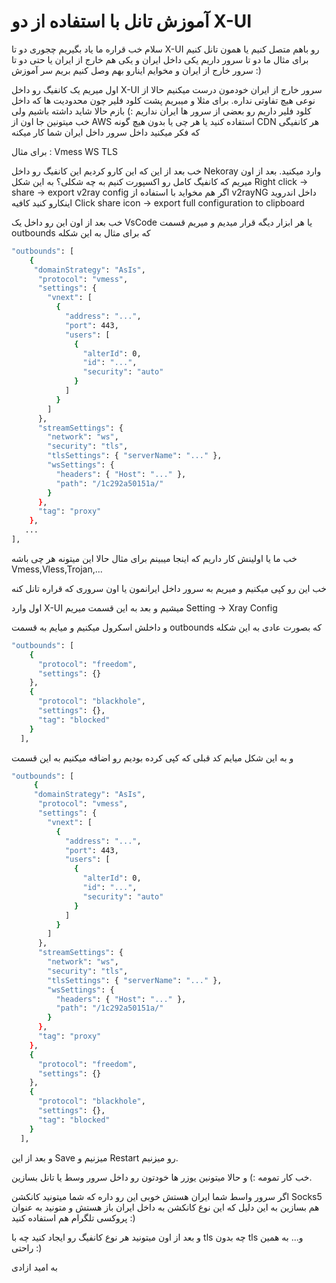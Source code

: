 # آموزش تانل با استفاده از دو X-UI 
سلام خب قراره ما یاد بگیریم چجوری دو تا X-UI رو باهم متصل کنیم یا همون تانل کنیم برای مثال ما دو تا سرور داریم یکی داخل ایران و یکی هم خارج از ایران یا حتی دو تا سرور خارج از ایران و مخوایم اینارو بهم وصل کنیم بریم سر آموزش :)

اول میریم یک کانفیگ رو داخل X-UI سرور خارج از ایران خودمون درست میکنیم حالا از نوعی هیچ تفاوتی نداره. برای مثلا و میبریم پشت کلود فلیر چون محدودیت ها که داخل کلود فلیر داریم رو بعضی از سرور ها ایران نداریم :) بازم حالا شاید داشته باشیم ولی خب میتونین جا اون از AWS استفاده کنید یا هر چی یا بدون هیچ گونه CDN هر کانفیگی که فکر میکنید داخل سرور داخل ایران شما کار میکنه


برای مثال :
Vmess WS TLS 

خب بعد از این که این کارو کردیم این کانفیگ رو داخل Nekoray وارد میکنید. بعد از اون میریم که کانفیگ کامل رو اکسپورت کنیم به چه شکلی؟ به این شکل 
Right click -> share -> export v2ray config
اگر هم مخواید با استفاده از v2rayNG داخل اندروید اینکارو کنید کافیه 
Click share icon ->  export full configuration to clipboard

خب بعد از اون این رو داخل یک VsCode یا هر ابزار دیگه قرار میدیم و میریم قسمت outbounds که برای مثال به این شکله

```bash
"outbounds": [
    {
     "domainStrategy": "AsIs",
      "protocol": "vmess",
      "settings": {
        "vnext": [
          {
            "address": "...",
            "port": 443,
            "users": [
              {
                "alterId": 0,
                "id": "...",
                "security": "auto"
              }
            ]
          }
        ]
      },
      "streamSettings": {
        "network": "ws",
        "security": "tls",
        "tlsSettings": { "serverName": "..." },
        "wsSettings": {
          "headers": { "Host": "..." },
          "path": "/1c292a50151a/"
        }
      },
      "tag": "proxy"
    },
   ...
],
```

خب ما یا اولینش کار داریم که اینجا میبینم برای مثال حالا این میتونه هر چی باشه Vmess,Vless,Trojan,... 

خب این رو کپی میکنیم و میریم به سرور داخل ایرانمون یا اون سروری که قراره تانل کنه

اول وارد X-UI میشیم و بعد به این قسمت میریم
Setting -> Xray Config

و داخلش اسکرول میکنیم و میایم به قسمت outbounds که بصورت عادی به این شکله

```bash
"outbounds": [
    {
      "protocol": "freedom",
      "settings": {}
    },
    {
      "protocol": "blackhole",
      "settings": {},
      "tag": "blocked"
    }
  ],
``` 

و به این شکل میایم کد قبلی که کپی کرده بودیم رو اضافه میکنیم به این قسمت


```bash
"outbounds": [
     {
     "domainStrategy": "AsIs",
      "protocol": "vmess",
      "settings": {
        "vnext": [
          {
            "address": "...",
            "port": 443,
            "users": [
              {
                "alterId": 0,
                "id": "...",
                "security": "auto"
              }
            ]
          }
        ]
      },
      "streamSettings": {
        "network": "ws",
        "security": "tls",
        "tlsSettings": { "serverName": "..." },
        "wsSettings": {
          "headers": { "Host": "..." },
          "path": "/1c292a50151a/"
        }
      },
      "tag": "proxy"
    },
    {
      "protocol": "freedom",
      "settings": {}
    },
    {
      "protocol": "blackhole",
      "settings": {},
      "tag": "blocked"
    }
  ],
``` 

و بعد از این  Save میزنیم و Restart رو میزنیم.

خب کار تمومه :) و حالا میتونین یوزر ها خودتون رو داخل سرور وسط یا تانل بسازین.

اگر سرور واسط شما ایران هستش خوبی این رو داره که شما میتونید کانکشن Socks5 هم بسازین به این دلیل که این نوع کانکشن به داخل ایران باز هستش و متونید به عنوان پروکسی تلگرام هم استفاده کنید :)

و بعد از اون میتونید هر نوع کانفیگ رو ایجاد کنید چه با tls چه بدون tls و... به همین راحتی :)


به امید ازادی 
